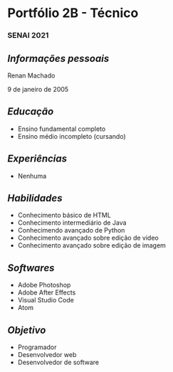 # Portfólio 2B - Técnico
### SENAI 2021

## <i><b>Informações pessoais</b></i>

Renan Machado

9 de janeiro de 2005

## <i><b>Educação</b></i>

- Ensino fundamental completo
- Ensino médio incompleto (cursando)

## <i><b>Experiências</b></i>

- Nenhuma

## <i><b>Habilidades</b></i>

- Conhecimento básico de HTML
- Conhecimento intermediário de Java
- Conhecimendo avançado de Python
- Conhecimento avançado sobre edição de video
- Conhecimento avançado sobre edição de imagem

## <i><b>Softwares</b></i>

- Adobe Photoshop
- Adobe After Effects
- Visual Studio Code
- Atom

## <i><b>Objetivo </b></i>

- Programador
- Desenvolvedor web
- Desenvolvedor de software
